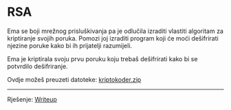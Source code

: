 # RSA

Ema se boji mrežnog prisluškivanja pa je odlučila izraditi vlastiti algoritam za kriptiranje svojih poruka.
Pomozi joj izraditi program koji će moći dešifrirati njezine poruke kako bi ih prijatelji razumijeli.

Ema je kriptirala svoju prvu poruku koju trebaš dešifrirati kako bi se potvrdilo dešifriranje.

Ovdje možeš preuzeti datoteke: [kriptokoder.zip](https://github.com/fnovak22/ctf-zavrsni/raw/refs/heads/main/Zadaci/Kriptografija/RSA/Datoteke/kriptokoder.zip)

---

Rješenje: [Writeup](https://github.com/fnovak22/ctf-zavrsni/tree/main/Zadaci/Kriptografija/Kriptokoder/Writeup)
